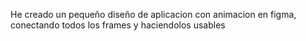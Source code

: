 He creado un pequeño diseño de aplicacion con animacion en figma, conectando todos los frames y haciendolos usables
